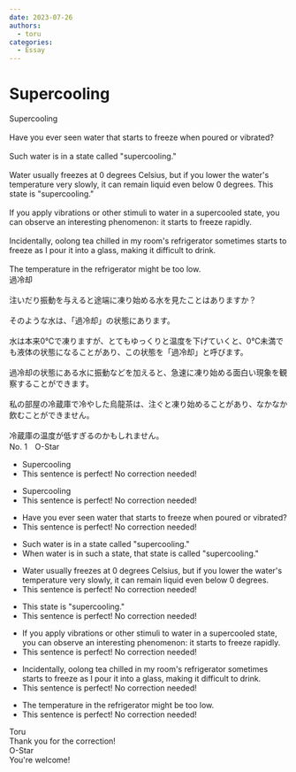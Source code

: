 ```yaml
---
date: 2023-07-26
authors:
  - toru
categories:
  - Essay
---
```


<h1 id="subject_show">Supercooling</h1>
<div class="date" hidden>Jul 26, 2023 20:30</div>
<div id="post"><div id="body_show_ori">
Supercooling<br/><br/>Have you ever seen water that starts to freeze when poured or vibrated?<br/><br/>Such water is in a state called "supercooling."<br/><br/>Water usually freezes at 0 degrees Celsius, but if you lower the water's temperature very slowly, it can remain liquid even below 0 degrees. This state is "supercooling."<br/><br/>If you apply vibrations or other stimuli to water in a supercooled state, you can observe an interesting phenomenon: it starts to freeze rapidly.<br/><br/>Incidentally, oolong tea chilled in my room's refrigerator sometimes starts to freeze as I pour it into a glass, making it difficult to drink.<br/><br/>The temperature in the refrigerator might be too low.
</div></div>

<!-- more -->

<div id="post_ja"><div id="body_show_mo">
過冷却<br/><br/>注いだり振動を与えると途端に凍り始める水を見たことはありますか？<br/><br/>そのような水は、「過冷却」の状態にあります。<br/><br/>水は本来0℃で凍りますが、とてもゆっくりと温度を下げていくと、0℃未満でも液体の状態になることがあり、この状態を「過冷却」と呼びます。<br/><br/>過冷却の状態にある水に振動などを加えると、急速に凍り始める面白い現象を観察することができます。<br/><br/>私の部屋の冷蔵庫で冷やした烏龍茶は、注ぐと凍り始めることがあり、なかなか飲むことができません。<br/><br/>冷蔵庫の温度が低すぎるのかもしれません。
</div></div>
<div id="block"><div class="first_name"> No. 1　<span class="just_name">O-Star</span></div><div id="block2">
<ul class="correction_field">
<li class="incorrect">Supercooling</li>
<li class="corrected perfect">This sentence is perfect! No correction needed!</li>
</ul>
<ul class="correction_field">
<li class="incorrect">Supercooling</li>
<li class="corrected perfect">This sentence is perfect! No correction needed!</li>
</ul>
<ul class="correction_field">
<li class="incorrect">Have you ever seen water that starts to freeze when poured or vibrated?</li>
<li class="corrected perfect">This sentence is perfect! No correction needed!</li>
</ul>
<ul class="correction_field">
<li class="incorrect">Such water is in a state called "supercooling."</li>
<li class="corrected correct">
<span class="f_bold">When water is in such a state,</span> <span class="f_bold">that state is </span>called "supercooling."
</li>
</ul>
<ul class="correction_field">
<li class="incorrect">Water usually freezes at 0 degrees Celsius, but if you lower the water's temperature very slowly, it can remain liquid even below 0 degrees.</li>
<li class="corrected perfect">This sentence is perfect! No correction needed!</li>
</ul>
<ul class="correction_field">
<li class="incorrect">This state is "supercooling."</li>
<li class="corrected perfect">This sentence is perfect! No correction needed!</li>
</ul>
<ul class="correction_field">
<li class="incorrect">If you apply vibrations or other stimuli to water in a supercooled state, you can observe an interesting phenomenon: it starts to freeze rapidly.</li>
<li class="corrected perfect">This sentence is perfect! No correction needed!</li>
</ul>
<ul class="correction_field">
<li class="incorrect">Incidentally, oolong tea chilled in my room's refrigerator sometimes starts to freeze as I pour it into a glass, making it difficult to drink.</li>
<li class="corrected perfect">This sentence is perfect! No correction needed!</li>
</ul>
<ul class="correction_field">
<li class="incorrect">The temperature in the refrigerator might be too low.</li>
<li class="corrected perfect">This sentence is perfect! No correction needed!</li>
</ul>
</div><div class="name"><span class="just_name">Toru</span><br>
Thank you for the correction!
</div>
<div class="name"><span class="just_name">O-Star</span><br>
You're welcome!
</div>
</div>
